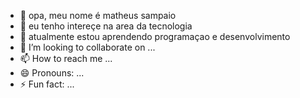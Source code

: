 - 👋 opa, meu nome é matheus sampaio
- 👀 eu tenho intereçe na area da tecnologia 
- 🌱 atualmente estou aprendendo programaçao e desenvolvimento
- 💞️ I’m looking to collaborate on ...
- 📫 How to reach me ...
- 😄 Pronouns: ...
- ⚡ Fun fact: ...

<!---
MatheusSampaio01/MatheusSampaio01 is a ✨ special ✨ repository because its `README.md` (this file) appears on your GitHub profile.
You can click the Preview link to take a look at your changes.
--->
